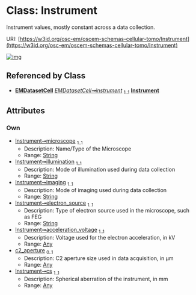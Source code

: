 
# Class: Instrument

Instrument values, mostly constant across a data collection.

URI: [https://w3id.org/osc-em/oscem-schemas-cellular-tomo/Instrument](https://w3id.org/osc-em/oscem-schemas-cellular-tomo/Instrument)


[![img](https://yuml.me/diagram/nofunky;dir:TB/class/[Any]<cs%201..1-++[Instrument&#124;microscope:string;illumination:string;imaging:string;electron_source:string],[Any]<c2_aperture%200..1-++[Instrument],[Any]<acceleration_voltage%201..1-++[Instrument],[EMDatasetCell]++-%20instrument%201..1>[Instrument],[EMDatasetCell],[Any])](https://yuml.me/diagram/nofunky;dir:TB/class/[Any]<cs%201..1-++[Instrument&#124;microscope:string;illumination:string;imaging:string;electron_source:string],[Any]<c2_aperture%200..1-++[Instrument],[Any]<acceleration_voltage%201..1-++[Instrument],[EMDatasetCell]++-%20instrument%201..1>[Instrument],[EMDatasetCell],[Any])

## Referenced by Class

 *  **[EMDatasetCell](EMDatasetCell.md)** *[EMDatasetCell➞instrument](EMDatasetCell_instrument.md)*  <sub>1..1</sub>  **[Instrument](Instrument.md)**

## Attributes


### Own

 * [Instrument➞microscope](Instrument_microscope.md)  <sub>1..1</sub>
     * Description: Name/Type of the Microscope
     * Range: [String](types/String.md)
 * [Instrument➞illumination](Instrument_illumination.md)  <sub>1..1</sub>
     * Description: Mode of illumination used during data collection
     * Range: [String](types/String.md)
 * [Instrument➞imaging](Instrument_imaging.md)  <sub>1..1</sub>
     * Description: Mode of imaging used during data collection
     * Range: [String](types/String.md)
 * [Instrument➞electron_source](Instrument_electron_source.md)  <sub>1..1</sub>
     * Description: Type of electron source used in the microscope, such as FEG
     * Range: [String](types/String.md)
 * [Instrument➞acceleration_voltage](Instrument_acceleration_voltage.md)  <sub>1..1</sub>
     * Description: Voltage used for the electron acceleration, in kV
     * Range: [Any](Any.md)
 * [c2_aperture](c2_aperture.md)  <sub>0..1</sub>
     * Description: C2 aperture size used in data acquisition, in µm
     * Range: [Any](Any.md)
 * [Instrument➞cs](Instrument_cs.md)  <sub>1..1</sub>
     * Description: Spherical aberration of the instrument, in mm
     * Range: [Any](Any.md)

